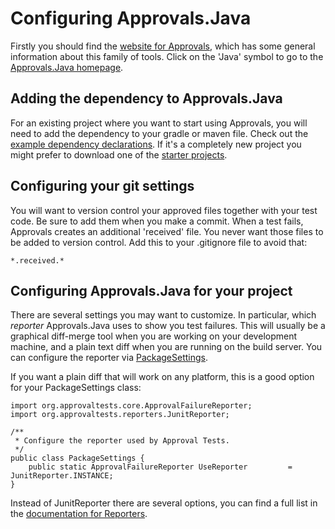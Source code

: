 Configuring Approvals.Java
==========================

Firstly you should find the [website for Approvals](https://approvaltests.com/), which has some general information about this family of tools. Click on the 'Java' symbol to go to the [Approvals.Java homepage](https://github.com/approvals/approvaltests.java).


## Adding the dependency to Approvals.Java
For an existing project where you want to start using Approvals, you will need to add the dependency to your gradle or maven file. Check out the [example dependency declarations](https://github.com/approvals/approvaltests.java#how-to-get-it). If it's a completely new project you might prefer to download one of the [starter projects](https://github.com/approvals/approvaltests.java#getting-started).

## Configuring your git settings
You will want to version control your approved files together with your test code. Be sure to add them when you make a commit. When a test fails, Approvals creates an additional 'received' file. You never want those files to be added to version control. Add this to your .gitignore file to avoid that:

	*.received.*

## Configuring Approvals.Java for your project
There are several settings you may want to customize. In particular, which _reporter_ Approvals.Java uses to show you test failures. This will usually be a graphical diff-merge tool when you are working on your development machine, and a plain text diff when you are running on the build server. You can configure the reporter via [PackageSettings](https://github.com/approvals/ApprovalTests.Java/blob/master/approvaltests/docs/Configuration.md#package-level-settings).

If you want a plain diff that will work on any platform, this is a good option for your PackageSettings class:

	import org.approvaltests.core.ApprovalFailureReporter;
	import org.approvaltests.reporters.JunitReporter;

	/**
	 * Configure the reporter used by Approval Tests.
	 */
	public class PackageSettings {
	    public static ApprovalFailureReporter UseReporter         = JunitReporter.INSTANCE;
	}   

Instead of JunitReporter there are several options, you can find a full list in the [documentation for Reporters](https://github.com/approvals/ApprovalTests.Java/blob/master/approvaltests/docs/Reporters.md).
